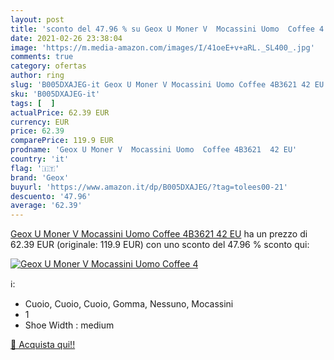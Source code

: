 ```yaml
---
layout: post
title: 'sconto del 47.96 % su Geox U Moner V  Mocassini Uomo  Coffee 4  '
date: 2021-02-26 23:38:04
image: 'https://m.media-amazon.com/images/I/41oeE+v+aRL._SL400_.jpg'
comments: true
category: ofertas
author: ring
slug: 'B005DXAJEG-it Geox U Moner V Mocassini Uomo Coffee 4B3621 42 EU'
sku: 'B005DXAJEG-it'
tags: [  ]
actualPrice: 62.39 EUR
currency: EUR
price: 62.39
comparePrice: 119.9 EUR
prodname: 'Geox U Moner V  Mocassini Uomo  Coffee 4B3621  42 EU'
country: 'it'
flag: '🇮🇹'
brand: 'Geox'
buyurl: 'https://www.amazon.it/dp/B005DXAJEG/?tag=tolees00-21'
descuento: '47.96'
average: '62.39'
---
```


[Geox U Moner V  Mocassini Uomo  Coffee 4B3621  42 EU](https://www.amazon.it/dp/B005DXAJEG/?tag=tolees00-21) ha un prezzo di 62.39 EUR (originale: 119.9 EUR) con uno sconto del 47.96 % sconto qui:

[![Geox U Moner V  Mocassini Uomo  Coffee 4](https://m.media-amazon.com/images/I/41oeE+v+aRL._SL400_.jpg)](https://www.amazon.it/dp/B005DXAJEG/?tag=tolees00-21)

ℹ️:

- Cuoio, Cuoio, Cuoio, Gomma, Nessuno, Mocassini
- 1
- Shoe Width : medium

[🛒 Acquista qui!!](https://www.amazon.it/dp/B005DXAJEG/?tag=tolees00-21)
